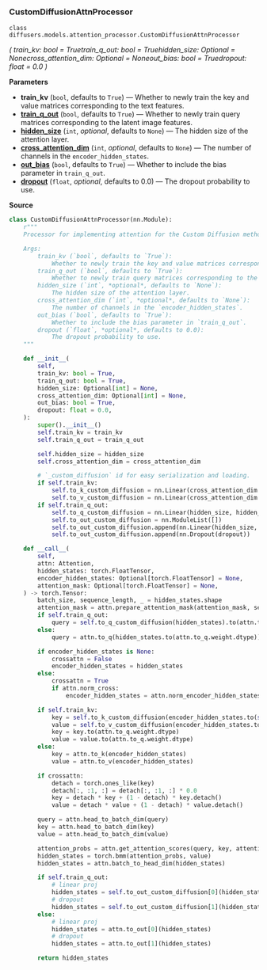 ### CustomDiffusionAttnProcessor
`class diffusers.models.attention_processor.CustomDiffusionAttnProcessor`

*( train_kv: bool = Truetrain_q_out: bool = Truehidden_size: Optional = Nonecross_attention_dim: Optional = Noneout_bias: bool = Truedropout: float = 0.0 )*

**Parameters**
- **train_kv** (`bool`, defaults to `True`) — Whether to newly train the key and value matrices corresponding to the text features.
- [**train_q_out**](https://huggingface.co/docs/diffusers/api/attnprocessor#diffusers.models.attention_processor.CustomDiffusionAttnProcessor.train_q_out) (`bool`, defaults to `True`) — Whether to newly train query matrices corresponding to the latent image features.
- [**hidden_size**](https://huggingface.co/docs/diffusers/api/attnprocessor#diffusers.models.attention_processor.CustomDiffusionAttnProcessor.hidden_size) (`int`, _optional_, defaults to `None`) — The hidden size of the attention layer.
- [**cross_attention_dim**](https://huggingface.co/docs/diffusers/api/attnprocessor#diffusers.models.attention_processor.CustomDiffusionAttnProcessor.cross_attention_dim) (`int`, _optional_, defaults to `None`) — The number of channels in the `encoder_hidden_states`.
- [**out_bias**](https://huggingface.co/docs/diffusers/api/attnprocessor#diffusers.models.attention_processor.CustomDiffusionAttnProcessor.out_bias) (`bool`, defaults to `True`) — Whether to include the bias parameter in `train_q_out`.
- [**dropout**](https://huggingface.co/docs/diffusers/api/attnprocessor#diffusers.models.attention_processor.CustomDiffusionAttnProcessor.dropout) (`float`, _optional_, defaults to 0.0) — The dropout probability to use.

**Source**
```python
class CustomDiffusionAttnProcessor(nn.Module):
    r"""
    Processor for implementing attention for the Custom Diffusion method.

    Args:
        train_kv (`bool`, defaults to `True`):
            Whether to newly train the key and value matrices corresponding to the text features.
        train_q_out (`bool`, defaults to `True`):
            Whether to newly train query matrices corresponding to the latent image features.
        hidden_size (`int`, *optional*, defaults to `None`):
            The hidden size of the attention layer.
        cross_attention_dim (`int`, *optional*, defaults to `None`):
            The number of channels in the `encoder_hidden_states`.
        out_bias (`bool`, defaults to `True`):
            Whether to include the bias parameter in `train_q_out`.
        dropout (`float`, *optional*, defaults to 0.0):
            The dropout probability to use.
    """

    def __init__(
        self,
        train_kv: bool = True,
        train_q_out: bool = True,
        hidden_size: Optional[int] = None,
        cross_attention_dim: Optional[int] = None,
        out_bias: bool = True,
        dropout: float = 0.0,
    ):
        super().__init__()
        self.train_kv = train_kv
        self.train_q_out = train_q_out

        self.hidden_size = hidden_size
        self.cross_attention_dim = cross_attention_dim

        # `_custom_diffusion` id for easy serialization and loading.
        if self.train_kv:
            self.to_k_custom_diffusion = nn.Linear(cross_attention_dim or hidden_size, hidden_size, bias=False)
            self.to_v_custom_diffusion = nn.Linear(cross_attention_dim or hidden_size, hidden_size, bias=False)
        if self.train_q_out:
            self.to_q_custom_diffusion = nn.Linear(hidden_size, hidden_size, bias=False)
            self.to_out_custom_diffusion = nn.ModuleList([])
            self.to_out_custom_diffusion.append(nn.Linear(hidden_size, hidden_size, bias=out_bias))
            self.to_out_custom_diffusion.append(nn.Dropout(dropout))

    def __call__(
        self,
        attn: Attention,
        hidden_states: torch.FloatTensor,
        encoder_hidden_states: Optional[torch.FloatTensor] = None,
        attention_mask: Optional[torch.FloatTensor] = None,
    ) -> torch.Tensor:
        batch_size, sequence_length, _ = hidden_states.shape
        attention_mask = attn.prepare_attention_mask(attention_mask, sequence_length, batch_size)
        if self.train_q_out:
            query = self.to_q_custom_diffusion(hidden_states).to(attn.to_q.weight.dtype)
        else:
            query = attn.to_q(hidden_states.to(attn.to_q.weight.dtype))

        if encoder_hidden_states is None:
            crossattn = False
            encoder_hidden_states = hidden_states
        else:
            crossattn = True
            if attn.norm_cross:
                encoder_hidden_states = attn.norm_encoder_hidden_states(encoder_hidden_states)

        if self.train_kv:
            key = self.to_k_custom_diffusion(encoder_hidden_states.to(self.to_k_custom_diffusion.weight.dtype))
            value = self.to_v_custom_diffusion(encoder_hidden_states.to(self.to_v_custom_diffusion.weight.dtype))
            key = key.to(attn.to_q.weight.dtype)
            value = value.to(attn.to_q.weight.dtype)
        else:
            key = attn.to_k(encoder_hidden_states)
            value = attn.to_v(encoder_hidden_states)

        if crossattn:
            detach = torch.ones_like(key)
            detach[:, :1, :] = detach[:, :1, :] * 0.0
            key = detach * key + (1 - detach) * key.detach()
            value = detach * value + (1 - detach) * value.detach()

        query = attn.head_to_batch_dim(query)
        key = attn.head_to_batch_dim(key)
        value = attn.head_to_batch_dim(value)

        attention_probs = attn.get_attention_scores(query, key, attention_mask)
        hidden_states = torch.bmm(attention_probs, value)
        hidden_states = attn.batch_to_head_dim(hidden_states)

        if self.train_q_out:
            # linear proj
            hidden_states = self.to_out_custom_diffusion[0](hidden_states)
            # dropout
            hidden_states = self.to_out_custom_diffusion[1](hidden_states)
        else:
            # linear proj
            hidden_states = attn.to_out[0](hidden_states)
            # dropout
            hidden_states = attn.to_out[1](hidden_states)

        return hidden_states
```
